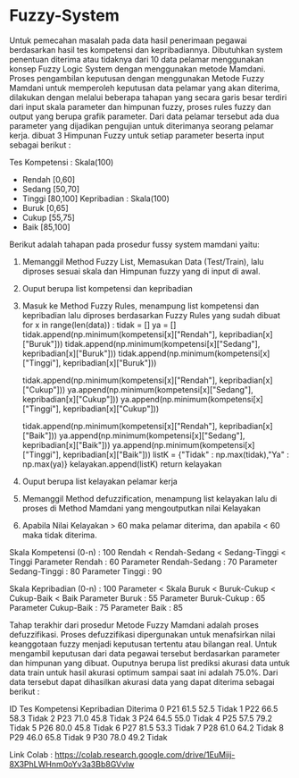 # Fuzzy-System
Untuk pemecahan masalah pada data hasil penerimaan pegawai berdasarkan hasil tes kompetensi dan kepribadiannya. Dibutuhkan system penentuan diterima atau tidaknya dari 10 data pelamar menggunakan konsep Fuzzy Logic System dengan menggunakan metode Mamdani. Proses pengambilan keputusan dengan menggunakan Metode Fuzzy Mamdani untuk memperoleh keputusan data pelamar yang akan diterima, dilakukan dengan melalui beberapa tahapan yang secara garis besar terdiri dari input skala parameter dan himpunan fuzzy, proses rules fuzzy dan output yang berupa grafik parameter. 
Dari data pelamar tersebut ada dua parameter yang dijadikan pengujian untuk diterimanya seorang pelamar kerja. dibuat 3 Himpunan Fuzzy untuk setiap parameter beserta input sebagai berikut : 

Tes Kompetensi : Skala(100)
-	Rendah [0,60]
-	Sedang [50,70]
-	Tinggi [80,100]
Kepribadian : Skala(100)
-	Buruk [0,65]
-	Cukup [55,75]
-	Baik [85,100]

Berikut adalah tahapan pada prosedur fussy system mamdani yaitu:
1.	Memanggil Method Fuzzy List, Memasukan Data (Test/Train), lalu diproses sesuai skala dan Himpunan fuzzy yang di input di awal.
2.	Ouput berupa list kompetensi dan kepribadian
3.	Masuk ke Method Fuzzy Rules, menampung list kompetensi dan kepribadian lalu diproses berdasarkan Fuzzy Rules yang sudah dibuat 
for x in range(len(data)) :
      tidak = []
      ya = []
      tidak.append(np.minimum(kompetensi[x]["Rendah"], kepribadian[x]["Buruk"]))
      tidak.append(np.minimum(kompetensi[x]["Sedang"], kepribadian[x]["Buruk"]))
      tidak.append(np.minimum(kompetensi[x]["Tinggi"], kepribadian[x]["Buruk"]))
      
      tidak.append(np.minimum(kompetensi[x]["Rendah"], kepribadian[x]["Cukup"]))
      ya.append(np.minimum(kompetensi[x]["Sedang"], kepribadian[x]["Cukup"]))
      ya.append(np.minimum(kompetensi[x]["Tinggi"], kepribadian[x]["Cukup"]))
      
      tidak.append(np.minimum(kompetensi[x]["Rendah"], kepribadian[x]["Baik"]))
      ya.append(np.minimum(kompetensi[x]["Sedang"], kepribadian[x]["Baik"]))
      ya.append(np.minimum(kompetensi[x]["Tinggi"], kepribadian[x]["Baik"]))
      listK = {"Tidak" : np.max(tidak),"Ya" : np.max(ya)}
      kelayakan.append(listK)
    return kelayakan

4.	Ouput berupa list kelayakan pelamar kerja
5.	Memanggil Method defuzzification, menampung list kelayakan lalu di proses di Method Mamdani yang mengoutputkan nilai Kelayakan
6.	Apabila Nilai Kelayakan > 60 maka pelamar diterima, dan apabila < 60 maka tidak diterima.

Skala Kompetensi (0-n) : 100
Rendah < Rendah-Sedang < Sedang-Tinggi < Tinggi
Parameter Rendah : 60
Parameter Rendah-Sedang : 70
Parameter Sedang-Tinggi : 80
Parameter Tinggi : 90

Skala Kepribadian (0-n) : 100
Parameter < Skala
Buruk < Buruk-Cukup < Cukup-Baik < Baik
Parameter Buruk : 55
Parameter Buruk-Cukup : 65
Parameter Cukup-Baik : 75
Parameter Baik : 85


Tahap terakhir dari prosedur Metode Fuzzy Mamdani adalah proses defuzzifikasi. Proses defuzzifikasi dipergunakan untuk menafsirkan nilai keanggotaan fuzzy menjadi keputusan tertentu atau bilangan real. Untuk mengambil keputusan dari data pegawai tersebut berdasarkan parameter dan himpunan yang dibuat. Ouputnya berupa list prediksi akurasi data untuk data train untuk hasil akurasi optimum sampai saat ini adalah 75.0%. Dari data tersebut dapat dihasilkan akurasi data yang dapat diterima sebagai berikut :

ID	Tes Kompetensi	Kepribadian	Diterima
0	P21	61.5	52.5	Tidak
1	P22	66.5	58.3	Tidak
2	P23	71.0	45.8	Tidak
3	P24	64.5	55.0	Tidak
4	P25	57.5	79.2	Tidak
5	P26	80.0	45.8	Tidak
6	P27	81.5	53.3	Tidak
7	P28	61.0	64.2	Tidak
8	P29	46.0	65.8	Tidak
9	P30	78.0	49.2	Tidak



Link Colab : https://colab.research.google.com/drive/1EuMiij-8X3PhLWHnm0oYv3a3Bb8GVvlw
